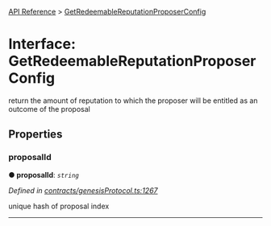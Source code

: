 [API Reference](../README.md) > [GetRedeemableReputationProposerConfig](../interfaces/GetRedeemableReputationProposerConfig.md)



# Interface: GetRedeemableReputationProposerConfig


return the amount of reputation to which the proposer will be entitled as an outcome of the proposal


## Properties
<a id="proposalId"></a>

###  proposalId

**●  proposalId**:  *`string`* 

*Defined in [contracts/genesisProtocol.ts:1267](https://github.com/daostack/arc.js/blob/61e5f90/lib/contracts/genesisProtocol.ts#L1267)*



unique hash of proposal index




___



